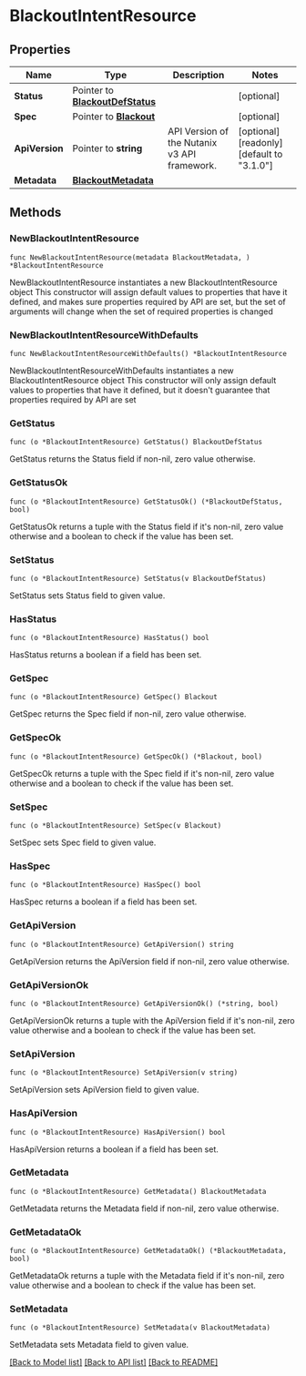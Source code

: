 # BlackoutIntentResource

## Properties

Name | Type | Description | Notes
------------ | ------------- | ------------- | -------------
**Status** | Pointer to [**BlackoutDefStatus**](BlackoutDefStatus.md) |  | [optional] 
**Spec** | Pointer to [**Blackout**](Blackout.md) |  | [optional] 
**ApiVersion** | Pointer to **string** | API Version of the Nutanix v3 API framework. | [optional] [readonly] [default to "3.1.0"]
**Metadata** | [**BlackoutMetadata**](BlackoutMetadata.md) |  | 

## Methods

### NewBlackoutIntentResource

`func NewBlackoutIntentResource(metadata BlackoutMetadata, ) *BlackoutIntentResource`

NewBlackoutIntentResource instantiates a new BlackoutIntentResource object
This constructor will assign default values to properties that have it defined,
and makes sure properties required by API are set, but the set of arguments
will change when the set of required properties is changed

### NewBlackoutIntentResourceWithDefaults

`func NewBlackoutIntentResourceWithDefaults() *BlackoutIntentResource`

NewBlackoutIntentResourceWithDefaults instantiates a new BlackoutIntentResource object
This constructor will only assign default values to properties that have it defined,
but it doesn't guarantee that properties required by API are set

### GetStatus

`func (o *BlackoutIntentResource) GetStatus() BlackoutDefStatus`

GetStatus returns the Status field if non-nil, zero value otherwise.

### GetStatusOk

`func (o *BlackoutIntentResource) GetStatusOk() (*BlackoutDefStatus, bool)`

GetStatusOk returns a tuple with the Status field if it's non-nil, zero value otherwise
and a boolean to check if the value has been set.

### SetStatus

`func (o *BlackoutIntentResource) SetStatus(v BlackoutDefStatus)`

SetStatus sets Status field to given value.

### HasStatus

`func (o *BlackoutIntentResource) HasStatus() bool`

HasStatus returns a boolean if a field has been set.

### GetSpec

`func (o *BlackoutIntentResource) GetSpec() Blackout`

GetSpec returns the Spec field if non-nil, zero value otherwise.

### GetSpecOk

`func (o *BlackoutIntentResource) GetSpecOk() (*Blackout, bool)`

GetSpecOk returns a tuple with the Spec field if it's non-nil, zero value otherwise
and a boolean to check if the value has been set.

### SetSpec

`func (o *BlackoutIntentResource) SetSpec(v Blackout)`

SetSpec sets Spec field to given value.

### HasSpec

`func (o *BlackoutIntentResource) HasSpec() bool`

HasSpec returns a boolean if a field has been set.

### GetApiVersion

`func (o *BlackoutIntentResource) GetApiVersion() string`

GetApiVersion returns the ApiVersion field if non-nil, zero value otherwise.

### GetApiVersionOk

`func (o *BlackoutIntentResource) GetApiVersionOk() (*string, bool)`

GetApiVersionOk returns a tuple with the ApiVersion field if it's non-nil, zero value otherwise
and a boolean to check if the value has been set.

### SetApiVersion

`func (o *BlackoutIntentResource) SetApiVersion(v string)`

SetApiVersion sets ApiVersion field to given value.

### HasApiVersion

`func (o *BlackoutIntentResource) HasApiVersion() bool`

HasApiVersion returns a boolean if a field has been set.

### GetMetadata

`func (o *BlackoutIntentResource) GetMetadata() BlackoutMetadata`

GetMetadata returns the Metadata field if non-nil, zero value otherwise.

### GetMetadataOk

`func (o *BlackoutIntentResource) GetMetadataOk() (*BlackoutMetadata, bool)`

GetMetadataOk returns a tuple with the Metadata field if it's non-nil, zero value otherwise
and a boolean to check if the value has been set.

### SetMetadata

`func (o *BlackoutIntentResource) SetMetadata(v BlackoutMetadata)`

SetMetadata sets Metadata field to given value.



[[Back to Model list]](../README.md#documentation-for-models) [[Back to API list]](../README.md#documentation-for-api-endpoints) [[Back to README]](../README.md)


